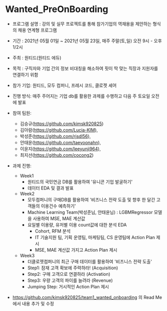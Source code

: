 # Wanted_PreOnBoarding

- 프로그램 설명 : 강의 및 실무 프로젝트를 통해 참가기업의 역채용을 제안하는 형식의 채용 연계형 프로그램
- 기간 : 2021년 05월 01일 ~ 2021년 05월 23일, 매주 주말(토,일) 오전 9시 - 오후 1/2시
- 주최 : 원티드(원티드 에듀)
- 목적 : 구직자와 기업 간의 정보 비대칭을 해소하여 핏이 딱 맞는 직장과 지원자를 연결하기 위함

- 참가 기업: 원티드, 모두 컴퍼니, 프레시 코드, 클로젯 셰어

- 진행 방식: 매주 주어지는 기업 db를 활용한 과제를 수행하고 다음 주 토요일 오전에 발표

- 참여 팀원:
    - 김승규(https://github.com/kimsk920825)
    - 김아람(https://github.com/Lucia-KIM), 
    - 박성준(https://github.com/rjsdl56),
    - 안태윤(https://github.com/taeyoonahn),
    - 이윤지(https://github.com/leeyunji964),
    - 최지선(https://github.com/cocong2)
    

- 과제 진행:
    - Week1
        -  원티드의 국민연금 DB를 활용하여 '유니콘 기업 발굴하기'
        -  데이터 EDA 및 결과 발표
    - Week2
        -  모두컴퍼니의 구매DB를 활용하여 '비즈니스 전략 도출 및 향후 한 달간 고객들의 이용건수 예측하기'
        -  Machine Learning Team(박성준님, 안태윤님) : LGBMRegressor 모델을 사용하여 MSE, MAE 계산값
        -  요일별 이용량, 유저별 이용 count값에 대한 분석 EDA 
            -  Cohort, RFM 분석
            -  IT 기술지원 팀, 기획 운영팀, 마케팅팀, CS 운영팀에 Action Plan 제시
            -  MSE, MAE 계산값 가지고 Action Plan 제시
    - Week3
        - 더클로젯컴퍼니의 최근 구매 데이터를 활용하여 '비즈니스 전략 도출'
        - Step1: 잠재 고객 확보에 주력하라! (Acquisition)
        - Step2: 구매 고객으로 연결하라 (Activation)
        - Step3: 우량 고객의 파이를 늘려라 (Revenue)
        - Jumping Step: 거시적인 Action Plan 제시




* https://github.com/kimsk920825/team1_wanted_onboarding 의 Read Me에서 내용 추가 및 수정
